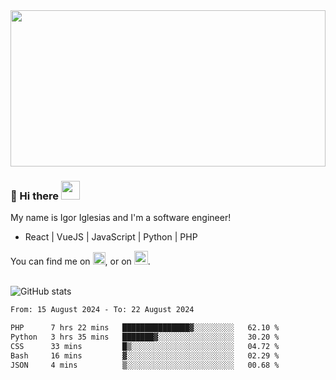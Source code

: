 <img src="https://c.tenor.com/KjVxfRrrncUAAAAd/matrix.gif" width="100%" height="250px">

### 🔭 Hi there <img src="https://raw.githubusercontent.com/MartinHeinz/MartinHeinz/master/wave.gif" width="30px">


My name is Igor Iglesias and I'm a software engineer!
<br>

<ul>
  <li> React | VueJS | JavaScript | Python | PHP </li>
</ul>
You can find me on <a href="https://twitter.com/IgorIglesias5"><img src="https://i.imgur.com/JLLlB5S.png" width="20px"></a>, or on <a href="https://www.linkedin.com/in/igor-iglesias-62478428/"><img src="https://i.imgur.com/PXyIkWx.png" width="22px"></a>.

<br>
<br>

![GitHub stats](https://github-readme-stats.vercel.app/api?username=igoiglesias&show_icons=true&count_private=true&theme=chartreuse-dark&hide_title=true)

<!--START_SECTION:waka-->

```txt
From: 15 August 2024 - To: 22 August 2024

PHP      7 hrs 22 mins   ███████████████▓░░░░░░░░░   62.10 %
Python   3 hrs 35 mins   ███████▓░░░░░░░░░░░░░░░░░   30.20 %
CSS      33 mins         █▒░░░░░░░░░░░░░░░░░░░░░░░   04.72 %
Bash     16 mins         ▓░░░░░░░░░░░░░░░░░░░░░░░░   02.29 %
JSON     4 mins          ▒░░░░░░░░░░░░░░░░░░░░░░░░   00.68 %
```

<!--END_SECTION:waka-->
